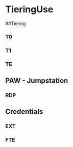 # TieringUse

##Tiering

### T0
### T1
### TE


## PAW - Jumpstation
### RDP
## Credentials
### EXT
### FTE


